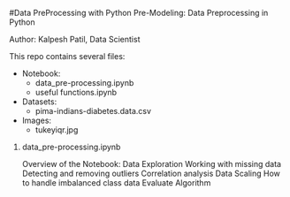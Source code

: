 #Data PreProcessing with Python
Pre-Modeling: Data Preprocessing in Python

Author: Kalpesh Patil, Data Scientist

This repo contains several files:

- Notebook:
  - data_pre-processing.ipynb
  - useful functions.ipynb
- Datasets:
  - pima-indians-diabetes.data.csv
- Images:
  - tukeyiqr.jpg

1. data_pre-processing.ipynb

   Overview of the Notebook:
        Data Exploration
        Working with missing data
        Detecting and removing outliers
        Correlation analysis
        Data Scaling 
        How to handle imbalanced class data
        Evaluate Algorithm
